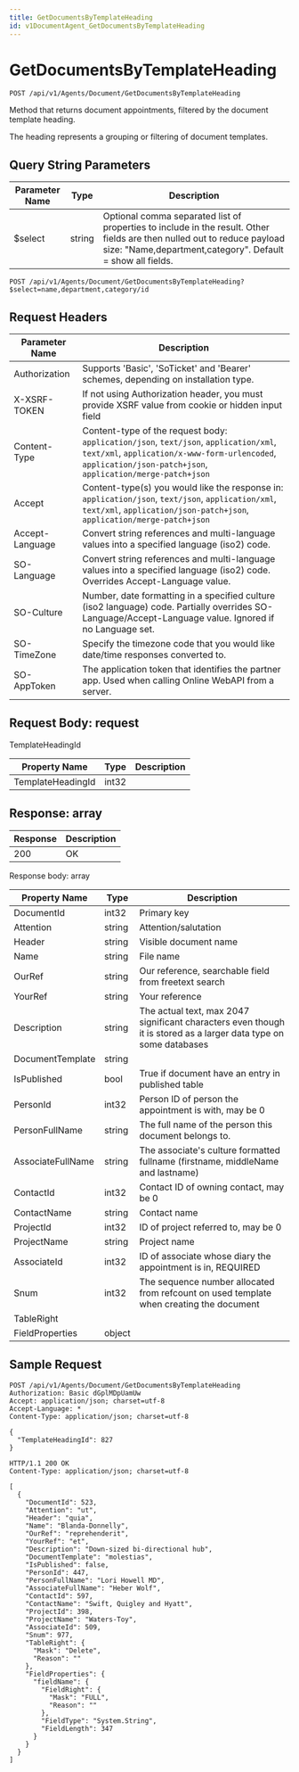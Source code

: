 ```yaml
---
title: GetDocumentsByTemplateHeading
id: v1DocumentAgent_GetDocumentsByTemplateHeading
---
```


# GetDocumentsByTemplateHeading

```http
POST /api/v1/Agents/Document/GetDocumentsByTemplateHeading
```

Method that returns document appointments, filtered by the document template heading.

The heading represents a grouping or filtering of document templates.





## Query String Parameters

| Parameter Name | Type |  Description |
|----------------|------|--------------|
| $select | string |  Optional comma separated list of properties to include in the result. Other fields are then nulled out to reduce payload size: "Name,department,category". Default = show all fields. |

```http
POST /api/v1/Agents/Document/GetDocumentsByTemplateHeading?$select=name,department,category/id
```


## Request Headers

| Parameter Name | Description |
|----------------|-------------|
| Authorization  | Supports 'Basic', 'SoTicket' and 'Bearer' schemes, depending on installation type. |
| X-XSRF-TOKEN   | If not using Authorization header, you must provide XSRF value from cookie or hidden input field |
| Content-Type | Content-type of the request body: `application/json`, `text/json`, `application/xml`, `text/xml`, `application/x-www-form-urlencoded`, `application/json-patch+json`, `application/merge-patch+json` |
| Accept         | Content-type(s) you would like the response in: `application/json`, `text/json`, `application/xml`, `text/xml`, `application/json-patch+json`, `application/merge-patch+json` |
| Accept-Language | Convert string references and multi-language values into a specified language (iso2) code. |
| SO-Language | Convert string references and multi-language values into a specified language (iso2) code. Overrides Accept-Language value. |
| SO-Culture | Number, date formatting in a specified culture (iso2 language) code. Partially overrides SO-Language/Accept-Language value. Ignored if no Language set. |
| SO-TimeZone | Specify the timezone code that you would like date/time responses converted to. |
| SO-AppToken | The application token that identifies the partner app. Used when calling Online WebAPI from a server. |

## Request Body: request  

TemplateHeadingId 

| Property Name | Type |  Description |
|----------------|------|--------------|
| TemplateHeadingId | int32 |  |


## Response: array



| Response | Description |
|----------------|-------------|
| 200 | OK |

Response body: array

| Property Name | Type |  Description |
|----------------|------|--------------|
| DocumentId | int32 | Primary key |
| Attention | string | Attention/salutation |
| Header | string | Visible document name |
| Name | string | File name |
| OurRef | string | Our reference, searchable field from freetext search |
| YourRef | string | Your reference |
| Description | string | The actual text, max 2047 significant characters even though it is stored as a larger data type on some databases |
| DocumentTemplate | string |  |
| IsPublished | bool | True if document have an entry in published table |
| PersonId | int32 | Person ID of person the appointment is with, may be 0 |
| PersonFullName | string | The full name of the person this document belongs to. |
| AssociateFullName | string | The associate's culture formatted fullname (firstname, middleName and lastname) |
| ContactId | int32 | Contact ID of owning contact, may be 0 |
| ContactName | string | Contact name |
| ProjectId | int32 | ID of project referred to, may be 0 |
| ProjectName | string | Project name |
| AssociateId | int32 | ID of associate whose diary the appointment is in, REQUIRED |
| Snum | int32 | The sequence number allocated from refcount on used template when creating the document |
| TableRight |  |  |
| FieldProperties | object |  |

## Sample Request

```http!
POST /api/v1/Agents/Document/GetDocumentsByTemplateHeading
Authorization: Basic dGplMDpUamUw
Accept: application/json; charset=utf-8
Accept-Language: *
Content-Type: application/json; charset=utf-8

{
  "TemplateHeadingId": 827
}
```

```http_
HTTP/1.1 200 OK
Content-Type: application/json; charset=utf-8

[
  {
    "DocumentId": 523,
    "Attention": "ut",
    "Header": "quia",
    "Name": "Blanda-Donnelly",
    "OurRef": "reprehenderit",
    "YourRef": "et",
    "Description": "Down-sized bi-directional hub",
    "DocumentTemplate": "molestias",
    "IsPublished": false,
    "PersonId": 447,
    "PersonFullName": "Lori Howell MD",
    "AssociateFullName": "Heber Wolf",
    "ContactId": 597,
    "ContactName": "Swift, Quigley and Hyatt",
    "ProjectId": 398,
    "ProjectName": "Waters-Toy",
    "AssociateId": 509,
    "Snum": 977,
    "TableRight": {
      "Mask": "Delete",
      "Reason": ""
    },
    "FieldProperties": {
      "fieldName": {
        "FieldRight": {
          "Mask": "FULL",
          "Reason": ""
        },
        "FieldType": "System.String",
        "FieldLength": 347
      }
    }
  }
]
```